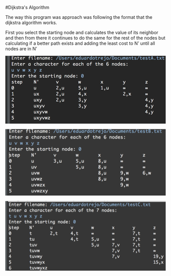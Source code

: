 #Dijkstra's Algorithm

<p>The way this program was approach was following the format that the dijkstra algorithm works. </p>
<p>First you select the starting node and calculates the value of its neighbor and then from there it continues to do the same for the rest of the nodes but calculating if a better path exists and adding the least cost to N’ until all nodes are in N’</p>
<p align="center">
<img src="https://github.com/eduardotrejo/Algorithms/blob/master/Dijkstra/Screenshots/testA.png"/>
</p>

<p align="center">
<img src="https://github.com/eduardotrejo/Algorithms/blob/master/Dijkstra/Screenshots/testB.png"/>
</p>

<p align="center">
<img src="https://github.com/eduardotrejo/Algorithms/blob/master/Dijkstra/Screenshots/testC.png"/>
</p>
